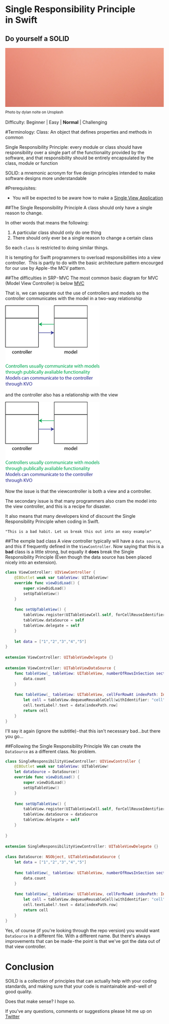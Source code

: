 # Single Responsibility Principle in Swift
## Do yourself a SOLID

![Photo by dylan nolte on Unsplash](Images/1*JW9dGgI3JbZ-sTHGz8LH_g.png)<br/>
<sub>Photo by dylan nolte on Unsplash<sub>

Difficulty: Beginner | Easy | **Normal** | Challenging


#Terminology:
Class: An object that defines properties and methods in common

Single Responsibility Principle: every module or class should have responsibility over a single part of the functionality provided by the software, and that responsibility should be entirely encapsulated by the class, module or function

SOLID: a mnemonic acronym for five design principles intended to make software designs more understandable

#Prerequisites:
- You will be expected to be aware how to make a [Single View Application](https://medium.com/swlh/your-first-ios-application-using-xcode-9983cf6efb71)

##The Single Responsibility Principle
A class should only have a single reason to change.

In other words that means the following:

1. A particular class should only do one thing
2. There should only ever be a single reason to change a certain class

So each `class` is restricted to doing similar things.

It is tempting for Swift programmers to overload responsibilities into a view controller. 
This is partly to do with the basic architecture pattern encourged for our use by Apple - the MCV pattern.

##The difficulties in SRP - MVC
The most common basic diagram for MVC (Model View Controller) is below
[MVC](Images/MVC.png)

That is, we can separate out the use of controllers and models so the controller communicates with the model in a two-way relationship

![ControllerModelCommunication](Images/ControllerModelCommunication.png)

and the controller also has a relationship with the view

![ControllerModelCommunication](Images/ControllerModelCommunication.png)

Now the issue is that the viewcontroller is both a view and a controller. 

The secondary issue is that many programmers also cram the model into the view controller, and this is a recipe for disaster.

It also means that many developers kind of discount the Single Responsibility Principle when coding in Swift.

`"This is a bad habit. Let us break this out into an easy example"`

##The exmple bad class
A view controller typically will have a `data source`, and this if frequently defined in the `ViewController`. Now saying that this is a **bad** class is a little strong, but equally it **does** break the Single Responsibility Principle (Even though the data source has been placed nicely into an extension).

```swift
class ViewController: UIViewController {
    @IBOutlet weak var tableView: UITableView!
    override func viewDidLoad() {
        super.viewDidLoad()
        setUpTableView()
    }

    func setUpTableView() {
        tableView.register(UITableViewCell.self, forCellReuseIdentifier: "cell")
        tableView.dataSource = self
        tableView.delegate = self
    }
    
    let data = ["1","2","3","4","5"]
}

extension ViewController: UITableViewDelegate {}

extension ViewController: UITableViewDataSource {
    func tableView(_ tableView: UITableView, numberOfRowsInSection section: Int) -> Int {
        data.count
    }
    
    func tableView(_ tableView: UITableView, cellForRowAt indexPath: IndexPath) -> UITableViewCell {
        let cell = tableView.dequeueReusableCell(withIdentifier: "cell", for: indexPath)
        cell.textLabel?.text = data[indexPath.row]
        return cell
    }
}
```

I'll say it again (ignore the subtitle) - that this isn't necessary bad…but there you go…

##Following the Single Responsibility Principle
We can create the `DataSource` as a different class. No problem.

```swift
class SingleResponsibilityViewController: UIViewController {
    @IBOutlet weak var tableView: UITableView!
    let dataSource = DataSource()
    override func viewDidLoad() {
        super.viewDidLoad()
        setUpTableView()
    }

    func setUpTableView() {
        tableView.register(UITableViewCell.self, forCellReuseIdentifier: "cell")
        tableView.dataSource = dataSource
        tableView.delegate = self
    }
    
}

extension SingleResponsibilityViewController: UITableViewDelegate {}

class DataSource: NSObject, UITableViewDataSource {
    let data = ["1","2","3","4","5"]

    func tableView(_ tableView: UITableView, numberOfRowsInSection section: Int) -> Int {
        data.count
    }
    
    func tableView(_ tableView: UITableView, cellForRowAt indexPath: IndexPath) -> UITableViewCell {
        let cell = tableView.dequeueReusableCell(withIdentifier: "cell", for: indexPath)
        cell.textLabel?.text = data[indexPath.row]
        return cell
    }
}
```

Yes, of course (if you're looking through the repo version) you would want `DataSource` in a different file. With a different name. But there's always improvements that can be made - the point is that we've got the data out of that view controller.

# Conclusion
SOILD is a collection of principles that can actually help with your coding standards, and making sure that your code is maintainable and - well of good quality.

Does that make sense? I hope so.

 If you've any questions, comments or suggestions please hit me up on [Twitter](https://twitter.com/stevenpcurtis) 
